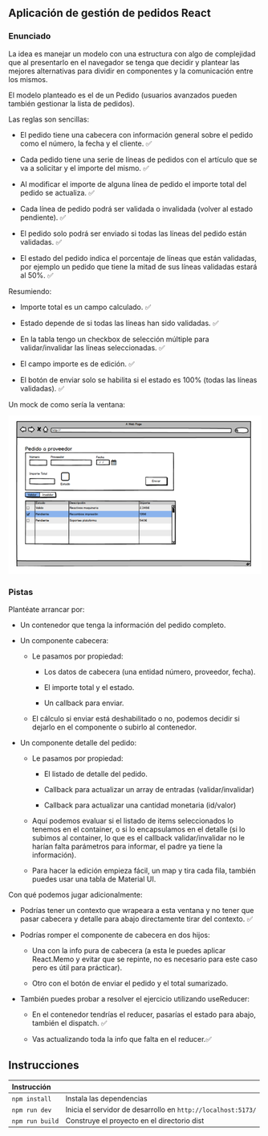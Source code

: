 ## Aplicación de gestión de pedidos React

### Enunciado

La idea es manejar un modelo con una estructura con algo de complejidad que al presentarlo en el navegador se tenga que decidir y plantear las mejores alternativas para dividir en componentes y la comunicación entre los mismos.

El modelo planteado es el de un Pedido (usuarios avanzados pueden también gestionar la lista de pedidos).

Las reglas son sencillas:

- El pedido tiene una cabecera con información general sobre el pedido como el número, la fecha y el cliente. ✅

- Cada pedido tiene una serie de líneas de pedidos con el artículo que se va a solicitar y el importe del mismo. ✅

- Al modificar el importe de alguna línea de pedido el importe total del pedido se actualiza. ✅

- Cada línea de pedido podrá ser validada o invalidada (volver al estado pendiente). ✅

- El pedido solo podrá ser enviado si todas las líneas del pedido están validadas. ✅

- El estado del pedido indica el porcentaje de líneas que están validadas, por ejemplo un pedido que tiene la mitad de sus líneas validadas estará al 50%. ✅

Resumiendo:

- Importe total es un campo calculado. ✅

- Estado depende de si todas las líneas han sido validadas. ✅

- En la tabla tengo un checkbox de selección múltiple para validar/invalidar las líneas seleccionadas. ✅

- El campo importe es de edición. ✅

- El botón de enviar solo se habilita si el estado es 100% (todas las líneas validadas). ✅

Un mock de como sería la ventana:

![mock](./mock.png)

### Pistas

Plantéate arrancar por:

- Un contenedor que tenga la información del pedido completo. 

- Un componente cabecera:

    - Le pasamos por propiedad:

        - Los datos de cabecera (una entidad número, proveedor, fecha).

        - El importe total y el estado.

        - Un callback para enviar.

    - El cálculo si enviar está deshabilitado o no, podemos decidir si dejarlo en el componente o subirlo al contenedor.

- Un componente detalle del pedido:

    - Le pasamos por propiedad:

        - El listado de detalle del pedido.

        - Callback para actualizar un array de entradas (validar/invalidar)

        - Callback para actualizar una cantidad monetaria (id/valor)

    - Aquí podemos evaluar si el listado de items seleccionados lo tenemos en el container, o si lo encapsulamos en el detalle (si lo subimos al container, lo que es el callback validar/invalidar no le harían falta parámetros para informar, el padre ya tiene la información).

    - Para hacer la edición empieza fácil, un map y tira cada fila, también puedes usar una tabla de Material UI.

Con qué podemos jugar adicionalmente:

- Podrías tener un contexto que wrapeara a esta ventana y no tener que pasar cabecera y detalle para abajo directamente tirar del contexto. ✅

- Podrías romper el componente de cabecera en dos hijos:

    - Una con la info pura de cabecera (a esta le puedes aplicar React.Memo y evitar que se repinte, no es necesario para este caso pero es útil para prácticar).

    - Otro con el botón de enviar el pedido y el total sumarizado.

- También puedes probar a resolver el ejercicio utilizando useReducer:

    - En el contenedor tendrías el reducer, pasarías el estado para abajo, también el dispatch. ✅

    - Vas actualizando toda la info que falta en el reducer.✅

##  Instrucciones
| Instrucción               |                                                                         |
| :------------------------ | :---------------------------------------------------------------------- |
| `npm install`             | Instala las dependencias                                                |
| `npm run dev`             | Inicia el servidor de desarrollo en `http://localhost:5173/`            |
| `npm run build`           | Construye el proyecto en el directorio dist                             |    